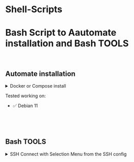 # Shell-Scripts
# Bash Script to Aautomate installation and Bash TOOLS

&nbsp;

## Automate installation

<details>
<summary markdown="span">Docker or Compose install</summary>

### Docker and Compose install
```bash
wget -q -O - \
https://raw.githubusercontent.com/alcapone1933/shell-scripts/master/docker/docker-and-compose-install.sh | bash
```

### Docker install
```bash
wget -q -O - \
https://raw.githubusercontent.com/alcapone1933/shell-scripts/master/docker/docker-install.sh | bash
```

### Compose install
```bash
wget -q -O - \
https://raw.githubusercontent.com/alcapone1933/shell-scripts/master/docker/docker-compose-install.sh | bash
```
</details>

Tested working on:

* :white_check_mark: Debian 11

&nbsp;

&nbsp;

## Bash TOOLS


<details>
<summary markdown="span">SSH Connect with Selection Menu from the SSH config</summary>

### SSH CONFIG DEMO
```txt
# ~/.ssh/config
# /home/foo/.ssh/config
# /root/.ssh/config
Host demo-1
  HostName domain.com
  User foo
  Port 1111
  IdentityFile ~/.ssh/id_ed25519
Host demo-2
  HostName 10.10.10.10
  User root
  Port 22
  IdentityFile ~/.ssh/id_ed25519
Host demo-3
  HostName 1.1.1.1
  User foo
  Port 22
  IdentityFile ~/.ssh/id_ed25519
```

### Download
```bash
curl -sSL \
https://raw.githubusercontent.com/alcapone1933/shell-scripts/master/tools/ssh-host-connect.sh \
> ~/ssh-host-connect.sh && chmod +x ~/ssh-host-connect.sh
```

### Usage
```txt
$ ./ssh-host-connect.sh

[ 1 ] - demo-1
[ 2 ] - demo-2
[ 3 ] - demo-3

Select a SSH HOST: _1_

$ ssh demo-1
```
</details>

&nbsp;

